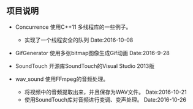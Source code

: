 
## 项目说明

- Concurrence 使用C++11 多线程库的一些例子。
    - 实现了一个线程安全的队列  Date:2016-10-08

- GifGenerator 使用多张bitmap图像生成Gif动画 Date:2016-9-28

- SoundTouch 开源库SoundTouch的Visual Studio 2013版

- wav_sound 使用FFmpeg的音频处理。
    - 将视频中的音频提取出来，并且保存为WAV文件。 Date:2016-10-21
    - 使用SoundTouch库对音频进行变调、变声处理。 Date:2016-10-26